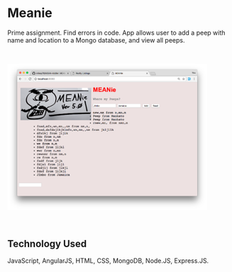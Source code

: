 # Meanie
Prime assignment. Find errors in code. App allows user to add a peep with name and location to a Mongo database, and view all peeps.

<br>
<p>
<img src="pic1.png" width="450px">
</p>
<br>

## Technology Used
JavaScript, AngularJS, HTML, CSS, MongoDB, Node.JS, Express.JS.